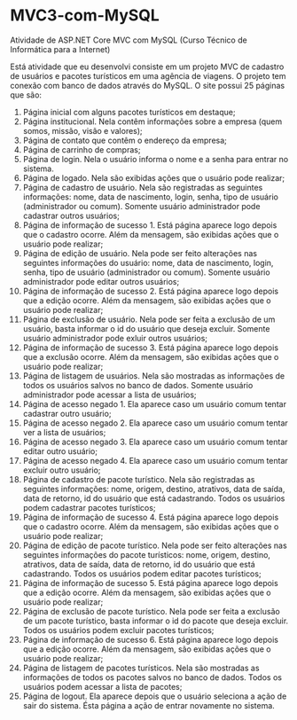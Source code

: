 # MVC3-com-MySQL
Atividade de ASP.NET Core MVC com MySQL (Curso Técnico de Informática para a Internet)

Está atividade que eu desenvolvi consiste em um projeto MVC de cadastro de usuários e pacotes turísticos em uma agência de viagens. 
O projeto tem conexão com banco de dados através do MySQL. O site possui 25 páginas que são:

1. Página inicial com alguns pacotes turísticos em destaque;
2. Página institucional. Nela contêm informações sobre a empresa (quem somos, missão, visão e valores);
3. Página de contato que contêm o endereço da empresa;
4. Página de carrinho de compras;
5. Página de login. Nela o usuário informa o nome e a senha para entrar no sistema.
6. Página de logado. Nela são exibidas ações que o usuário pode realizar;
7. Página de cadastro de usuário. Nela são registradas as seguintes informações: nome, data de nascimento, login, senha, 
tipo de usuário (administrador ou comum). Somente usuário administrador pode cadastrar outros usuários;
8. Página de informação de sucesso 1. Está página aparece logo depois que o cadastro ocorre. Além da mensagem, são exibidas ações que o usuário pode realizar;
9. Página de edição de usuário. Nela pode ser feito alterações nas seguintes informações do usuário: nome, data de nascimento, login, senha, 
tipo de usuário (administrador ou comum). Somente usuário administrador pode editar outros usuários;
10. Página de informação de sucesso 2. Está página aparece logo depois que a edição ocorre. Além da mensagem, são exibidas ações que o usuário pode realizar;
11. Página de exclusão de usuário. Nela pode ser feita a exclusão de um usuário, basta informar o id do usuário que deseja excluir. Somente usuário administrador 
pode exluir outros usuários;
12. Página de informação de sucesso 3. Está página aparece logo depois que a exclusão ocorre. Além da mensagem, são exibidas ações que o usuário pode realizar;
13. Página de listagem de usuários. Nela são mostradas as informações de todos os usuários salvos no banco de dados. Somente usuário administrador 
pode acessar a lista de usuários;
14. Página de acesso negado 1. Ela aparece caso um usuário comum tentar cadastrar outro usuário;
15. Página de acesso negado 2. Ela aparece caso um usuário comum tentar ver a lista de usuários;
16. Página de acesso negado 3. Ela aparece caso um usuário comum tentar editar outro usuário;
17. Página de acesso negado 4. Ela aparece caso um usuário comum tentar excluir outro usuário;
18. Página de cadastro de pacote turístico. Nela são registradas as seguintes informações: nome, origem, destino, atrativos, data de saída, data de retorno, 
id do usuário que está cadastrando. Todos os usuários podem cadastrar pacotes turísticos;
19. Página de informação de sucesso 4. Está página aparece logo depois que o cadastro ocorre. Além da mensagem, são exibidas ações que o usuário pode realizar;
20. Página de edição de pacote turístico. Nela pode ser feito alterações nas seguintes informações do pacote turísticos: nome, origem, destino, atrativos, 
data de saída, data de retorno, id do usuário que está cadastrando. Todos os usuários podem editar pacotes turísticos;
21. Página de informação de sucesso 5. Está página aparece logo depois que a edição ocorre. Além da mensagem, são exibidas ações que o usuário pode realizar;
22. Página de exclusão de pacote turístico. Nela pode ser feita a exclusão de um pacote turístico, basta informar o id do pacote que deseja excluir. 
Todos os usuários podem excluir pacotes turísticos;
23. Página de informação de sucesso 6. Está página aparece logo depois que a edição ocorre. Além da mensagem, são exibidas ações que o usuário pode realizar;
24. Página de listagem de pacotes turísticos. Nela são mostradas as informações de todos os pacotes salvos no banco de dados. Todos os usuários 
podem acessar a lista de pacotes;
25. Página de logout. Ela aparece depois que o usuário seleciona a ação de sair do sistema. Ésta página a ação de entrar novamente no sistema.
